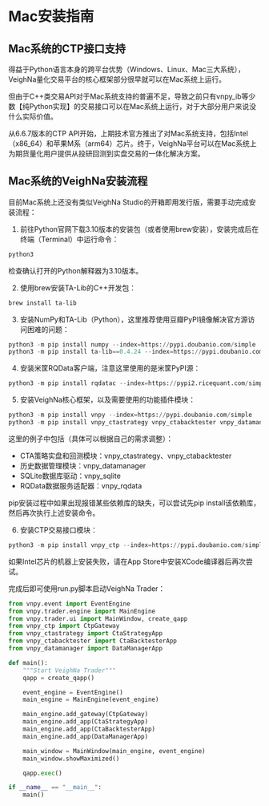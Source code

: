# Mac安装指南

## Mac系统的CTP接口支持

得益于Python语言本身的跨平台优势（Windows、Linux、Mac三大系统），VeighNa量化交易平台的核心框架部分很早就可以在Mac系统上运行。

但由于C++类交易API对于Mac系统支持的普遍不足，导致之前只有vnpy_ib等少数【纯Python实现】的交易接口可以在Mac系统上运行，对于大部分用户来说没什么实际价值。

从6.6.7版本的CTP API开始，上期技术官方推出了对Mac系统支持，包括Intel（x86_64）和苹果M系（arm64）芯片。终于，VeighNa平台可以在Mac系统上为期货量化用户提供从投研回测到实盘交易的一体化解决方案。


## Mac系统的VeighNa安装流程

目前Mac系统上还没有类似VeighNa Studio的开箱即用发行版，需要手动完成安装流程：

1. 前往Python官网下载3.10版本的安装包（或者使用brew安装），安装完成后在终端（Terminal）中运行命令：

```python 3
python3
```
检查确认打开的Python解释器为3.10版本。

2. 使用brew安装TA-Lib的C++开发包：

```python 3
brew install ta-lib
```

3. 安装NumPy和TA-Lib（Python），这里推荐使用豆瓣PyPI镜像解决官方源访问困难的问题：

```python 3
python3 -m pip install numpy --index=https://pypi.doubanio.com/simple
python3 -m pip install ta-lib==0.4.24 --index=https://pypi.doubanio.com/simple
```

4. 安装米筐RQData客户端，注意这里使用的是米筐PyPI源：

```python 3
python3 -m pip install rqdatac --index=https://pypi2.ricequant.com/simple
```

5. 安装VeighNa核心框架，以及需要使用的功能插件模块：


```python 3
python3 -m pip install vnpy --index=https://pypi.doubanio.com/simple
python3 -m pip install vnpy_ctastrategy vnpy_ctabacktester vnpy_datamanager vnpy_sqlite vnpy_rqdata --index=https://pypi.doubanio.com/simple
```
这里的例子中包括（具体可以根据自己的需求调整）：

 - CTA策略实盘和回测模块：vnpy_ctastrategy、vnpy_ctabacktester
 - 历史数据管理模块：vnpy_datamanager
 - SQLite数据库驱动：vnpy_sqlite
 - RQData数据服务适配器：vnpy_rqdata

pip安装过程中如果出现报错某些依赖库的缺失，可以尝试先pip install该依赖库，然后再次执行上述安装命令。

6. 安装CTP交易接口模块：

```python 3
python3 -m pip install vnpy_ctp --index=https://pypi.doubanio.com/simple
```

如果Intel芯片的机器上安装失败，请在App Store中安装XCode编译器后再次尝试。

完成后即可使用run.py脚本启动VeighNa Trader：

```python 3
from vnpy.event import EventEngine
from vnpy.trader.engine import MainEngine
from vnpy.trader.ui import MainWindow, create_qapp
from vnpy_ctp import CtpGateway
from vnpy_ctastrategy import CtaStrategyApp
from vnpy_ctabacktester import CtaBacktesterApp
from vnpy_datamanager import DataManagerApp

def main():
    """Start VeighNa Trader"""
    qapp = create_qapp()

    event_engine = EventEngine()
    main_engine = MainEngine(event_engine)

    main_engine.add_gateway(CtpGateway)
    main_engine.add_app(CtaStrategyApp)
    main_engine.add_app(CtaBacktesterApp)
    main_engine.add_app(DataManagerApp)

    main_window = MainWindow(main_engine, event_engine)
    main_window.showMaximized()

    qapp.exec()

if __name__ == "__main__":
    main()
```
